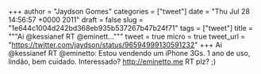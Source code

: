 
+++
author = "Jaydson Gomes"
categories = ["tweet"]
date = "Thu Jul 28 14:56:57 +0000 2011"
draft = false
slug = "1e644c1004d242bd368eb935b537267b47b24f71"
tags = ["tweet"]
title = """Ai @kessianef RT @eminett..."""
tweet = true
micro = true
tweet_url = "https://twitter.com/jaydson/status/96594999130591232"
+++
Ai @kessianef RT @eminetto: Estou vendendo um iPhone 3Gs. 1 ano de uso, lindão, bem cuidado. Interessado? http://eminetto.me RT plz? ;)
